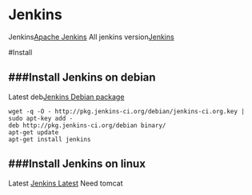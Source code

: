 Jenkins
=========
Jenkins[Apache Jenkins](https://ci.apache.org/)
All jenkins version[Jenkins](http://mirrors.jenkins-ci.org/war/)

#Install

###Install Jenkins on debian
----------------
Latest deb[Jenkins Debian package](http://pkg.jenkins-ci.org/debian/)
```
wget -q -O - http://pkg.jenkins-ci.org/debian/jenkins-ci.org.key | sudo apt-key add -
deb http://pkg.jenkins-ci.org/debian binary/
apt-get update
apt-get install jenkins
```

###Install Jenkins on linux
----------------
Latest [Jenkins Latest](http://mirrors.jenkins-ci.org/war/latest/)
Need tomcat
